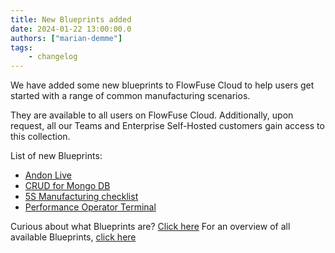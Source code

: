 ```yaml
---
title: New Blueprints added
date: 2024-01-22 13:00:00.0
authors: ["marian-demme"]
tags:
    - changelog
---
```

We have added some new blueprints to FlowFuse Cloud to help users get started with a range of common manufacturing scenarios.

They are available to all users on FlowFuse Cloud. Additionally, upon request, all our Teams and Enterprise Self-Hosted customers gain access to this collection.

List of new Blueprints:
- [Andon Live](/blueprints/manufacturing/andon-live/)
- [CRUD for Mongo DB](/blueprints/getting-started/crud/)
- [5S Manufacturing checklist](/blueprints/manufacturing/5s-checklist/)
- [Performance Operator Terminal](/blueprints/manufacturing/performance-overview/)

Curious about what Blueprints are? [Click here](https://flowfuse.com/blog/2023/10/blueprints/)
For an overview of all available Blueprints, [click here](https://flowfuse.com/blueprints/)